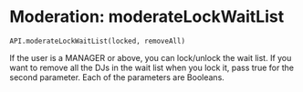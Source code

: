Moderation: moderateLockWaitList
====

```
API.moderateLockWaitList(locked, removeAll)
```

If the user is a MANAGER or above, you can lock/unlock the wait list. If you want to remove all the DJs in the wait list when you lock it, pass true for the second parameter. Each of the parameters are Booleans.
